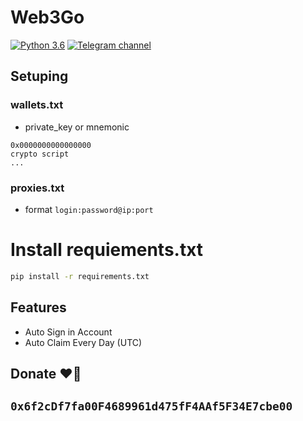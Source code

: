 # Web3Go

[![Python 3.6](https://img.shields.io/badge/python-3.10-blue.svg)](https://www.python.org/downloads/release/python-31011/)
[![Telegram channel](https://img.shields.io/endpoint?url=https://runkit.io/damiankrawczyk/telegram-badge/branches/master?url=https://t.me/cryptoscriptx)](https://t.me/cryptoscriptx)

## Setuping
### wallets.txt
- private_key or mnemonic
```
0x0000000000000000
crypto script
...
```
### proxies.txt
- format `login:password@ip:port`

# Install requiements.txt

```sh
pip install -r requirements.txt
```

## Features

- Auto Sign in Account
- Auto Claim Every Day (UTC)

## Donate ❤️‍🔥
## `0x6f2cDf7fa00F4689961d475fF4AAf5F34E7cbe00`
